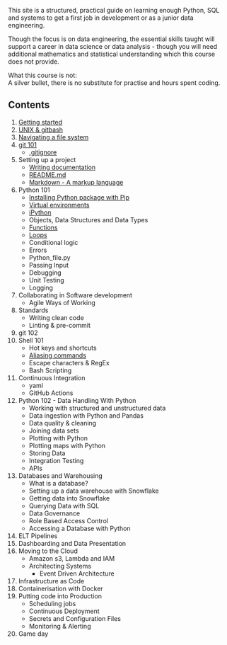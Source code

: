 This site is a structured, practical guide on learning enough Python, SQL and systems to get a first job in development or as a junior data engineering.

Though the focus is on data engineering, the essential skills taught will support a career in data science or data analysis - though you will need additional mathematics and statistical understanding which this course does not provide.


What this course is not:  
A silver bullet, there is no substitute for practise and hours spent coding.


## Contents
1. [Getting started](100/getting-started.md)
1. [UNIX & gitbash](100/intro-to-unix-and-gitbash.md)
1. [Navigating a file system](100/navigating-a-file-system.md)
1. [git 101](git/101.md)
    - [.gitignore](git/gitignore.md)
1. Setting up a project
    - [Writing documentation](writing-documentation/writing-documentation.md)
    - [README.md](writing-documentation/README.md)
    - [Markdown - A markup language](writing-documentation/Markdown.md)
1. Python 101
    - [Installing Python package with Pip](python/pip-the-package-manager.md)
    - [Virtual environments](python/virtual-environments.md)
    - [iPython](python/ipython.md)
    - Objects, Data Structures and Data Types
    - [Functions](python/functions.md)
    - [Loops](python/loops.md)
    - Conditional logic
    - Errors
    - Python_file.py
    - Passing Input
    - Debugging
    - Unit Testing
    - Logging
1. Collaborating in Software development
    - Agile Ways of Working
1. Standards
    - Writing clean code
    - Linting & pre-commit
1. git 102
1. Shell 101
    - Hot keys and shortcuts
    - [Aliasing commands](shell/aliasing.md)
    - Escape characters & RegEx
    - Bash Scripting
1. Continuous Integration
    - yaml
    - GitHub Actions
1. Python 102 - Data Handling With Python
    - Working with structured and unstructured data
    - Data ingestion with Python and Pandas
    - Data quality & cleaning
    - Joining data sets
    - Plotting with Python
    - Plotting maps with Python
    - Storing Data
    - Integration Testing
    - APIs
1. Databases and Warehousing
    - What is a database?
    - Setting up a data warehouse with Snowflake
    - Getting data into Snowflake
    - Querying Data with SQL
    - Data Governance
    - Role Based Access Control
    - Accessing a Database with Python
1. ELT Pipelines
1. Dashboarding and Data Presentation
1. Moving to the Cloud
    - Amazon s3, Lambda and IAM
    - Architecting Systems
        - Event Driven Architecture
1. Infrastructure as Code
1. Containerisation with Docker
1. Putting code into Production
    - Scheduling jobs
    - Continuous Deployment
    - Secrets and Configuration Files
    - Monitoring & Alerting
1. Game day
